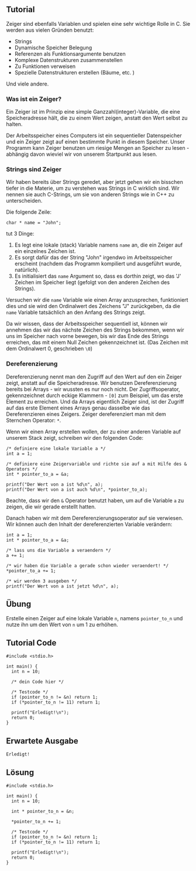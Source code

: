 Tutorial
--------

Zeiger sind ebenfalls Variablen und spielen eine sehr wichtige Rolle in C. Sie werden aus vielen Gründen benutzt:

* Strings
* Dynamische Speicher Belegung
* Referenzen als Funktionsargumente benutzen
* Komplexe Datenstrukturen zusammenstellen
* Zu Funktionen verweisen
* Spezielle Datenstrukturen erstellen (Bäume, etc. )

Und viele andere.

### Was ist ein Zeiger?

Ein Zeiger ist im Prinzip eine simple Ganzzahl(integer)-Variable, die eine Speicheradresse hält, die zu einem Wert zeigen, anstatt den Wert selbst zu halten.

Der Arbeitsspeicher eines Computers ist ein sequentieller Datenspeicher und ein Zeiger zeigt auf einen bestimmte Punkt in diesem Speicher. Unser Programm kann Zeiger benutzen um riesige Mengen an Speicher zu lesen - abhängig davon wieviel wir von unserem Startpunkt aus lesen.

### Strings sind Zeiger

Wir haben bereits über Strings geredet, aber jetzt gehen wir ein bisschen tiefer in die Materie, um zu verstehen was Strings in C wirklich sind. Wir nennen sie auch C-Strings, um sie von anderen Strings wie in C++ zu unterscheiden.

Die folgende Zeile:

    char * name = "John";

tut 3 Dinge:

1. Es legt eine lokale (stack) Variable namens `name` an, die ein Zeiger auf ein einzelnes Zeichen ist.
2. Es sorgt dafür das der String "John" irgendwo im Arbeitsspeicher erscheint (nachdem das Programm kompiliert und ausgeführt wurde, natürlich).
3. Es initialisiert das `name` Argument so, dass es dorthin zeigt, wo das 'J' Zeichen im Speicher liegt (gefolgt von den anderen Zeichen des Strings).

Versuchen wir die `name` Variable wie einen Array anzusprechen, funktioniert dies und sie wird den Ordinalwert des Zeichens "J" zurückgeben, da die `name` Variable tatsächlich an den Anfang des Strings zeigt.

Da wir wissen, dass der Arbeitsspeicher sequentiell ist, können wir annehmen das wir das nächste Zeichen des Strings bekommen, wenn wir uns im Speicher nach vorne bewegen, bis wir das Ende des Strings erreichen, das mit einem Null Zeichen gekennzeichnet ist. (Das Zeichen mit dem Ordinalwert 0, geschrieben `\0`)

### Dereferenzierung

Dereferenzierung nennt man den Zugriff auf den Wert auf den ein Zeiger zeigt, anstatt auf die Speicheradresse. Wir benutzen Dereferenzierung bereits bei Arrays - wir wussten es nur noch nicht. Der Zugriffsoperator, gekennzeichnet durch eckige Klammern - `[0]` zum Beispiel, um das erste Element zu erreichen. Und da Arrays eigentlich Zeiger sind, ist der Zugriff auf das erste Element eines Arrays genau dasselbe wie das Dereferenzieren eines Zeigers. Zeiger dereferenziert man mit dem Sternchen Operator: `*`.

Wenn wir einen Array erstellen wollen, der zu einer anderen Variable auf unserem Stack zeigt, schreiben wir den folgenden Code:

    /* definiere eine lokale Variable a */
    int a = 1;

    /* definiere eine Zeigervariable und richte sie auf a mit Hilfe des & Operators */
    int * pointer_to_a = &a;

    printf("Der Wert von a ist %d\n", a);
    printf("Der Wert von a ist auch %d\n", *pointer_to_a);

Beachte, dass wir den `&` Operator benutzt haben, um auf die Variable `a` zu zeigen, die wir gerade erstellt hatten.

Danach haben wir mit dem Dereferenzierungsoperator auf sie verwiesen. Wir können auch den Inhalt der dereferenzierten Variable verändern:

    int a = 1;
    int * pointer_to_a = &a;

    /* lass uns die Variable a veraendern */
    a += 1;

    /* wir haben die Variable a gerade schon wieder veraendert! */
    *pointer_to_a += 1;

    /* wir werden 3 ausgeben */
    printf("Der Wert von a ist jetzt %d\n", a);

Übung
-----

Erstelle einen Zeiger auf eine lokale Variable `n`, namens `pointer_to_n` und nutze ihn um den Wert von `n` um 1 zu erhöhen.

Tutorial Code
-------------

    #include <stdio.h>

    int main() {
      int n = 10;

      /* dein Code hier */

      /* Testcode */
      if (pointer_to_n != &n) return 1;
      if (*pointer_to_n != 11) return 1;

      printf("Erledigt!\n");
      return 0;
    }

Erwartete Ausgabe
-----------------

    Erledigt!

Lösung
------

    #include <stdio.h>

    int main() {
      int n = 10;

      int * pointer_to_n = &n;

      *pointer_to_n += 1;

      /* Testcode */
      if (pointer_to_n != &n) return 1;
      if (*pointer_to_n != 11) return 1;

      printf("Erledigt!\n");
      return 0;
    }

